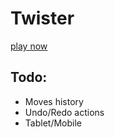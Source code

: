 # Twister
[play now](https://a13ks3y.github.io/twister/)

## Todo:
- Moves history
- Undo/Redo actions
- Tablet/Mobile
 